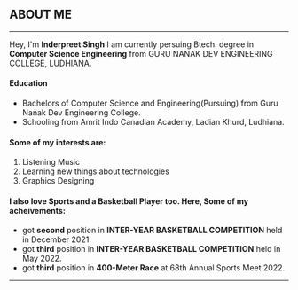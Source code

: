 ## ABOUT ME
---

Hey,
I'm **Inderpreet Singh** I am currently persuing Btech. degree in **Computer Science Engineering** from GURU NANAK DEV ENGINEERING COLLEGE, LUDHIANA.

#### Education
- Bachelors of Computer Science and Engineering(Pursuing) from Guru Nanak Dev Engineering College.
- Schooling from Amrit Indo Canadian Academy, Ladian Khurd, Ludhiana.

#### Some of my interests are:
1. Listening Music
1. Learning new things about technologies
1. Graphics Designing 

#### I also love Sports and a Basketball Player too. Here, Some of my acheivements:
- got **second** position in **INTER-YEAR BASKETBALL COMPETITION** held in December 2021.
- got **third** position in **INTER-YEAR BASKETBALL COMPETITION** held in May 2022.
- got **third** position in **400-Meter Race** at 68th Annual Sports Meet 2022.
---

